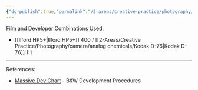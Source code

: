 ```yaml
---
{"dg-publish":true,"permalink":"/2-areas/creative-practice/photography/camera/analog-film-development-notes/","tags":["🗒️_Note","🌱_Active","📸_Photography","analog-film"],"updated":"2025-10-19T10:24:06.034-07:00"}
---
```



Film and Developer Combinations Used:
- [[Ilford HP5+\|Ilford HP5+]] 400 / [[2-Areas/Creative Practice/Photography/camera/analog chemicals/Kodak D-76\|Kodak D-76]] 1:1

---
References:
- [Massive Dev Chart](https://www.digitaltruth.com/devchart.php) - B&W Development Procedures

